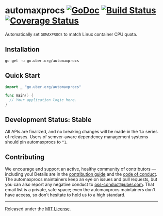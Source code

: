 # automaxprocs [![GoDoc][doc-img]][doc] [![Build Status][ci-img]][ci] [![Coverage Status][cov-img]][cov]

Automatically set `GOMAXPROCS` to match Linux container CPU quota.

## Installation

`go get -u go.uber.org/automaxprocs`

## Quick Start

```go
import _ "go.uber.org/automaxprocs"

func main() {
  // Your application logic here.
}
```

## Development Status: Stable

All APIs are finalized, and no breaking changes will be made in the 1.x series
of releases. Users of semver-aware dependency management systems should pin
automaxprocs to `^1`.

## Contributing

We encourage and support an active, healthy community of contributors &mdash;
including you! Details are in the [contribution guide](CONTRIBUTING.md) and
the [code of conduct](CODE_OF_CONDUCT.md). The automaxprocs maintainers keep
an eye on issues and pull requests, but you can also report any negative
conduct to oss-conduct@uber.com. That email list is a private, safe space;
even the automaxprocs maintainers don't have access, so don't hesitate to hold
us to a high standard.

<hr>

Released under the [MIT License](LICENSE).

[doc-img]: https://godoc.org/go.uber.org/automaxprocs?status.svg
[doc]: https://godoc.org/go.uber.org/automaxprocs
[ci-img]: https://travis-ci.org/uber-go/automaxprocs.svg?branch=master
[ci]: https://travis-ci.org/uber-go/automaxprocs
[cov-img]: https://codecov.io/gh/uber-go/automaxprocs/branch/master/graph/badge.svg
[cov]: https://codecov.io/gh/uber-go/automaxprocs


